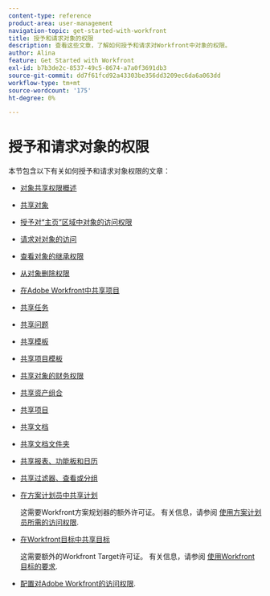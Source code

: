 ```yaml
---
content-type: reference
product-area: user-management
navigation-topic: get-started-with-workfront
title: 授予和请求对象的权限
description: 查看这些文章，了解如何授予和请求对Workfront中对象的权限。
author: Alina
feature: Get Started with Workfront
exl-id: b7b3de2c-8537-49c5-8674-a7a0f3691db3
source-git-commit: dd7f61fcd92a43303be356dd3209ec6da6a063dd
workflow-type: tm+mt
source-wordcount: '175'
ht-degree: 0%

---
```


# 授予和请求对象的权限

本节包含以下有关如何授予和请求对象权限的文章：

* [对象共享权限概述](../../workfront-basics/grant-and-request-access-to-objects/sharing-permissions-on-objects-overview.md)
* [共享对象](../../workfront-basics/grant-and-request-access-to-objects/share-an-object.md)
* [授予对“主页”区域中对象的访问权限](../../workfront-basics/grant-and-request-access-to-objects/grant-access-home.md)
* [请求对对象的访问](../../workfront-basics/grant-and-request-access-to-objects/request-access.md)
* [查看对象的继承权限](../../workfront-basics/grant-and-request-access-to-objects/view-inherited-permissions-on-objects.md)
* [从对象删除权限](../../workfront-basics/grant-and-request-access-to-objects/remove-permissions-from-objects.md)
* [在Adobe Workfront中共享项目](../../workfront-basics/grant-and-request-access-to-objects/share-a-project.md)
* [共享任务](../../workfront-basics/grant-and-request-access-to-objects/share-a-task.md)
* [共享问题](../../workfront-basics/grant-and-request-access-to-objects/share-an-issue.md)
* [共享模板](../../workfront-basics/grant-and-request-access-to-objects/share-a-template.md)
* [共享项目模板](../../manage-work/projects/create-and-manage-templates/share-project-template.md)
* [共享对象的财务权限](../../workfront-basics/grant-and-request-access-to-objects/share-financial-permissions-object.md)
* [共享资产组合](../../workfront-basics/grant-and-request-access-to-objects/share-a-portfolio..md)
* [共享项目](../../workfront-basics/grant-and-request-access-to-objects/share-a-program.md)
* [共享文档](../../workfront-basics/grant-and-request-access-to-objects/document-permissions.md)
* [共享文档文件夹](../../workfront-basics/grant-and-request-access-to-objects/share-a-document-folder.md)
* [共享报表、功能板和日历](../../workfront-basics/grant-and-request-access-to-objects/permissions-reports-dashboards-calendars.md)
* [共享过滤器、查看或分组](../../reports-and-dashboards/reports/reporting-elements/share-filter-view-grouping.md)
* [在方案计划员中共享计划](../../scenario-planner/share-a-plan.md)

   这需要Workfront方案规划器的额外许可证。 有关信息，请参阅 [使用方案计划员所需的访问权限](../../scenario-planner/access-needed-to-use-sp.md).

* [在Workfront目标中共享目标](../../workfront-goals/workfront-goals-settings/share-a-goal.md)

   这需要额外的Workfront Target许可证。 有关信息，请参阅 [使用Workfront目标的要求](../../workfront-goals/goal-management/access-needed-for-wf-goals.md).

* [配置对Adobe Workfront的访问权限](../../administration-and-setup/add-users/configure-and-grant-access/configure-access.md).
